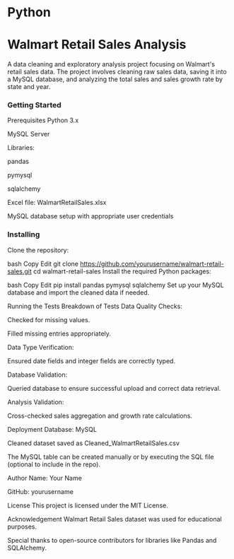 # Python
# Walmart Retail Sales Analysis
A data cleaning and exploratory analysis project focusing on Walmart's retail sales data. The project involves cleaning raw sales data, saving it into a MySQL database, and analyzing the total sales and sales growth rate by state and year.

### Getting Started
Prerequisites
Python 3.x

MySQL Server

Libraries:

pandas

pymysql

sqlalchemy

Excel file: WalmartRetailSales.xlsx

MySQL database setup with appropriate user credentials

### Installing

Clone the repository:

bash
Copy
Edit
git clone https://github.com/yourusername/walmart-retail-sales.git
cd walmart-retail-sales
Install the required Python packages:

bash
Copy
Edit
pip install pandas pymysql sqlalchemy
Set up your MySQL database and import the cleaned data if needed.

Running the Tests
Breakdown of Tests
Data Quality Checks:

Checked for missing values.

Filled missing entries appropriately.

Data Type Verification:

Ensured date fields and integer fields are correctly typed.

Database Validation:

Queried database to ensure successful upload and correct data retrieval.

Analysis Validation:

Cross-checked sales aggregation and growth rate calculations.

Deployment
Database: MySQL

Cleaned dataset saved as Cleaned_WalmartRetailSales.csv

The MySQL table can be created manually or by executing the SQL file (optional to include in the repo).

Author
Name: Your Name

GitHub: yourusername

License
This project is licensed under the MIT License.

Acknowledgement
Walmart Retail Sales dataset was used for educational purposes.

Special thanks to open-source contributors for libraries like Pandas and SQLAlchemy.
